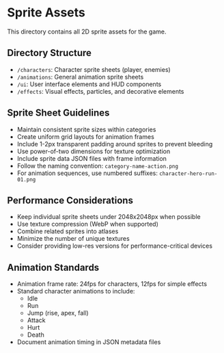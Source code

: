 # Sprite Assets

This directory contains all 2D sprite assets for the game.

## Directory Structure

- `/characters`: Character sprite sheets (player, enemies)
- `/animations`: General animation sprite sheets
- `/ui`: User interface elements and HUD components
- `/effects`: Visual effects, particles, and decorative elements

## Sprite Sheet Guidelines

- Maintain consistent sprite sizes within categories
- Create uniform grid layouts for animation frames
- Include 1-2px transparent padding around sprites to prevent bleeding
- Use power-of-two dimensions for texture optimization
- Include sprite data JSON files with frame information
- Follow the naming convention: `category-name-action.png`
- For animation sequences, use numbered suffixes: `character-hero-run-01.png`

## Performance Considerations

- Keep individual sprite sheets under 2048x2048px when possible
- Use texture compression (WebP when supported)
- Combine related sprites into atlases
- Minimize the number of unique textures
- Consider providing low-res versions for performance-critical devices

## Animation Standards

- Animation frame rate: 24fps for characters, 12fps for simple effects
- Standard character animations to include:
  - Idle
  - Run
  - Jump (rise, apex, fall)
  - Attack
  - Hurt
  - Death
- Document animation timing in JSON metadata files 